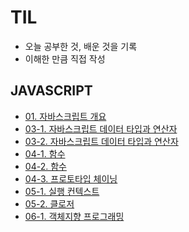 # TIL

- 오늘 공부한 것, 배운 것을 기록
- 이해한 만큼 직접 작성

## JAVASCRIPT

- [01. 자바스크립트 개요](./Javascript/01_Javascript_Summary.md)
- [03-1. 자바스크립트 데이터 타입과 연산자](./Javascript/03_Javascript_datatype&operators_1.md)
- [03-2. 자바스크립트 데이터 타입과 연산자](./Javascript/03_Javascript_datatype&operators_2.md)
- [04-1. 함수](./Javascript/04_Javascript_function_1.md)
- [04-2. 함수](./Javascript/04_Javascript_function_2.md)
- [04-3. 프로토타입 체이닝](./Javascript/04_Javascript_prototypeChaining.md)
- [05-1. 실행 컨텍스트](./Javascript/05_Javascript_executionContext.md)
- [05-2. 클로저](./Javascript/05_Javascript_closer.md)
- [06-1. 객체지향 프로그래밍](./Javascript/06_Javascript_oop.md)
